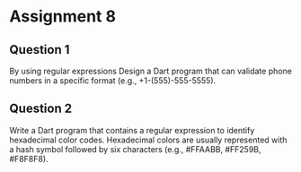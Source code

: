 # Assignment 8

## Question 1

By using regular expressions Design a Dart program that can validate phone numbers in a specific format (e.g., +1-(555)-555-5555).

## Question 2

Write a Dart program that contains a regular expression to identify hexadecimal color codes. Hexadecimal colors are usually represented with a hash symbol followed by six characters (e.g., #FFAABB, #FF259B, #F8F8F8).
